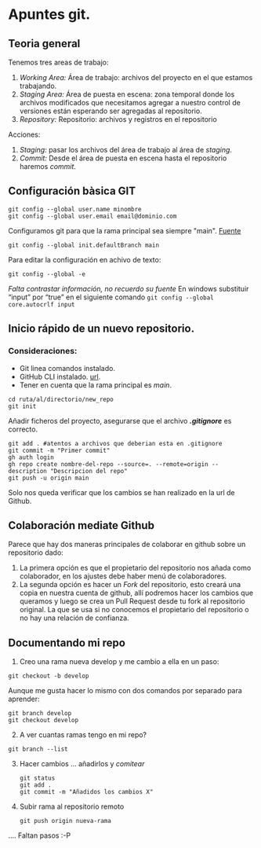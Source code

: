 # Apuntes git.

## Teoria general

Tenemos tres areas de trabajo:

1. *Working Area:* Área de trabajo: archivos del proyecto en el que estamos trabajando.
2. *Staging Area:* Área de puesta en escena: zona temporal donde los archivos modificados que necesitamos agregar a nuestro control de versiones están esperando ser agregadas al repositorio.
3. *Repository:* Repositorio: archivos y registros en el repositorio

Acciones:
1. *Staging:*  pasar los archivos del área de trabajo al área de *staging*.
2. *Commit:* Desde el área de puesta en escena hasta el repositorio haremos *commit*.

## Configuración bàsica GIT

```
git config --global user.name minombre
git config --global user.email email@dominio.com
```

Configuramos git para que la rama principal sea siempre "main". [Fuente](https://help.dreamhost.com/hc/es/articles/4466702078740-Configurar-git-para-usar-main-como-rama-principal)
```
git config --global init.defaultBranch main
```

Para editar la configuración en achivo de texto:
```
git config --global -e
```

*Falta contrastar información, no recuerdo su fuente* 
En windows substituir “input” por “true” en el siguiente comando
`
git config --global core.autocrlf input 
`

## Inicio rápido de un nuevo repositorio.

### Consideraciones:
- Git linea comandos instalado. 
- GitHub CLI instalado. [url](https://cli.github.com/).
- Tener en cuenta que la rama principal es *main*. 

```
cd ruta/al/directorio/new_repo
git init
```
Añadir ficheros del proyecto, asegurarse que el archivo  *__.gitignore__* es correcto.
```
git add . #atentos a archivos que deberian esta en .gitignore
git commit -m "Primer commit"
gh auth login
gh repo create nombre-del-repo --source=. --remote=origin --description "Descripcion del repo"
git push -u origin main

```
Solo nos queda verificar que los cambios se han realizado en la url de Github.

## Colaboración mediate Github

Parece que hay dos maneras principales de colaborar en github sobre un repositorio dado:

1. La primera opción es que el propietario del repositorio nos añada como colaborador, en los ajustes debe haber menú de colaboradores.
2. La segunda opción es hacer un *Fork* del repositorio, esto creará una copia en nuestra cuenta de github, allí podremos hacer los cambios que queramos y luego se crea un Pull Request desde tu fork al repositorio original. La que se usa si no conocemos el propietario del repositorio o no hay una relación de confianza.

## Documentando mi repo

1. Creo una rama nueva develop y me cambio a ella en un paso:
```
git checkout -b develop
```
Aunque me gusta hacer lo mismo con dos comandos por separado para aprender:
```
git branch develop
git checkout develop
```
2. A ver cuantas ramas tengo en mi repo?
``` 
git branch --list
```
3. Hacer cambios ... añadirlos y  *comitear*
    ```
    git status
    git add .
    git commit -m "Añadidos los cambios X"
    ```
4. Subir rama al repositorio remoto
    ```
    git push origin nueva-rama
    ```

.... Faltan pasos :-P